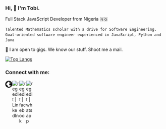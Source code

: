 ### Hi, 👋 I'm Tobi.
Full Stack JavaScript Developer from Nigeria 🇳🇬

`Talented Mathematics scholar with a drive for Software Engineering. Goal-oriented software engineer experienced in JavaScript, Python and Java`

🔭 I am open to gigs. We know our stuff. Shoot me a mail.

[![Top Langs](https://github-readme-stats.vercel.app/api/top-langs/?username=tobisamcode&hide=css,ejs,html,shell&layout=compact&theme=nightowl)](https://github.com/tobisamcode/github-readme-stats)


### Connect with me:

[<img align="left" alt="ayfolio" width="22px" src="https://raw.githubusercontent.com/iconic/open-iconic/master/svg/globe.svg" />][website]
[<img align="left" alt="regedit | LinkedIn" width="22px" src="https://cdn.jsdelivr.net/npm/simple-icons@v3/icons/linkedin.svg" />][linkedin]
[<img align="left" alt="regedit | facebook" width="22px" src="https://cdn.jsdelivr.net/npm/simple-icons@v3/icons/facebook.svg" />][facebook]
[<img align="left" alt="regedit | whatsapp" width="22px" src="https://cdn.jsdelivr.net/npm/simple-icons@v3/icons/whatsapp.svg" />][whatsapp]

[website]: https://tobi-porfolio.herokuapp.com
[linkedin]: https://www.linkedin.com/in/tobiadesokan/
[whatsapp]: https://wa.link/upzqbg
[facebook]: https://www.facebook.com/profile.php?id=100080061182984


